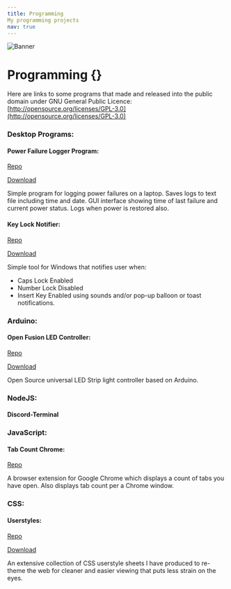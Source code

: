 ```yaml
---
title: Programming
My programming projects
nav: true
---
```


![Banner](http://m3pgs.weebly.com/uploads/8/1/6/2/8162774/header_images/1411236150.jpg)

# Programming {}

Here are links to some programs that made and released into the public domain under GNU General Public Licence: [http://opensource.org/licenses/GPL-3.0](http://opensource.org/licenses/GPL-3.0)

### Desktop Programs:

#### Power Failure Logger Program:

[Repo](https://bitbucket.org/2E0PGS/power-failure-logger-program/overview)

[Download](https://bitbucket.org/2E0PGS/power-failure-logger-program/downloads)

Simple program for logging power failures on a laptop. Saves logs to text file including time and date. GUI interface showing time of last failure and current power status. Logs when power is restored also.

#### Key Lock Notifier:

[Repo](https://bitbucket.org/2E0PGS/key-lock-notifier/overview)

[Download](https://bitbucket.org/2E0PGS/key-lock-notifier/downloads)

Simple tool for Windows that notifies user when:
* Caps Lock Enabled
* Number Lock Disabled
* Insert Key Enabled using sounds and/or pop-up balloon or toast notifications.

### Arduino:

#### Open Fusion LED Controller:

[Repo](https://bitbucket.org/2E0PGS/open-fusion-led-controller-main)

[Download](https://bitbucket.org/2E0PGS/open-fusion-led-controller-arduino)

Open Source universal LED Strip light controller based on Arduino.

### NodeJS:

#### Discord-Terminal

### JavaScript:

#### Tab Count Chrome:

[Repo](https://bitbucket.org/2E0PGS/tabcountchrome)

A browser extension for Google Chrome which displays a count of tabs you have open. Also displays tab count per a Chrome window.

### CSS:

#### Userstyles:

[Repo](https://bitbucket.org/2E0PGS/userstyles/overview)

[Download](https://userstyles.org/users/358475)

An extensive collection of CSS userstyle sheets I have produced to re-theme the web for cleaner and easier viewing that puts less strain on the eyes.

